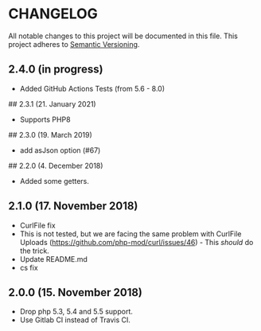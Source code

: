 # CHANGELOG

All notable changes to this project will be documented in this file. This project adheres to [Semantic Versioning](http://semver.org/).

## 2.4.0 (in progress)

+ Added GitHub Actions Tests (from 5.6 - 8.0)

## 2.3.1 (21. January 2021)

+ Supports PHP8

## 2.3.0 (19. March 2019)

+ add asJson option (#67)

## 2.2.0 (4. December 2018)

+ Added some getters.

## 2.1.0 (17. November 2018)

+ CurlFile fix
+ This is not tested, but we are facing the same problem with CurlFile Uploads (https://github.com/php-mod/curl/issues/46) - This *should* do the trick.
+ Update README.md
+ cs fix

## 2.0.0 (15. November 2018)

+ Drop php 5.3, 5.4 and 5.5 support.
+ Use Gitlab CI instead of Travis CI.